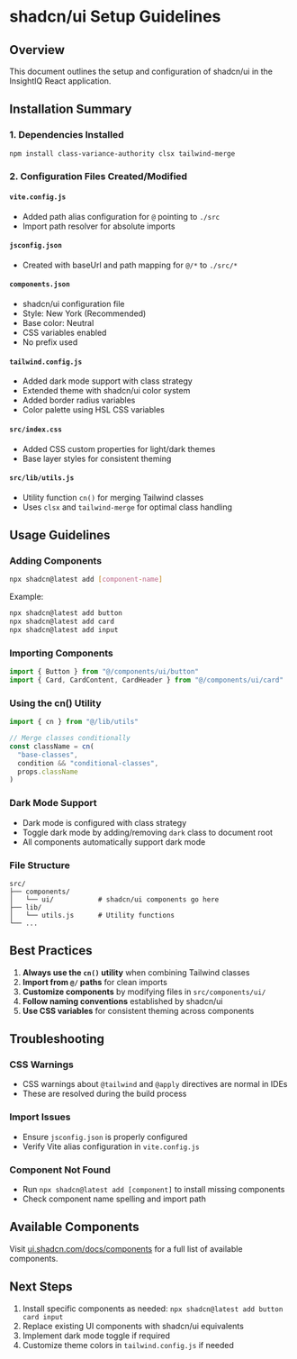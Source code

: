 # shadcn/ui Setup Guidelines

## Overview
This document outlines the setup and configuration of shadcn/ui in the InsightIQ React application.

## Installation Summary

### 1. Dependencies Installed
```bash
npm install class-variance-authority clsx tailwind-merge
```

### 2. Configuration Files Created/Modified

#### `vite.config.js`
- Added path alias configuration for `@` pointing to `./src`
- Import path resolver for absolute imports

#### `jsconfig.json`
- Created with baseUrl and path mapping for `@/*` to `./src/*`

#### `components.json`
- shadcn/ui configuration file
- Style: New York (Recommended)
- Base color: Neutral
- CSS variables enabled
- No prefix used

#### `tailwind.config.js`
- Added dark mode support with class strategy
- Extended theme with shadcn/ui color system
- Added border radius variables
- Color palette using HSL CSS variables

#### `src/index.css`
- Added CSS custom properties for light/dark themes
- Base layer styles for consistent theming

#### `src/lib/utils.js`
- Utility function `cn()` for merging Tailwind classes
- Uses `clsx` and `tailwind-merge` for optimal class handling

## Usage Guidelines

### Adding Components
```bash
npx shadcn@latest add [component-name]
```

Example:
```bash
npx shadcn@latest add button
npx shadcn@latest add card
npx shadcn@latest add input
```

### Importing Components
```javascript
import { Button } from "@/components/ui/button"
import { Card, CardContent, CardHeader } from "@/components/ui/card"
```

### Using the cn() Utility
```javascript
import { cn } from "@/lib/utils"

// Merge classes conditionally
const className = cn(
  "base-classes",
  condition && "conditional-classes",
  props.className
)
```

### Dark Mode Support
- Dark mode is configured with class strategy
- Toggle dark mode by adding/removing `dark` class to document root
- All components automatically support dark mode

### File Structure
```
src/
├── components/
│   └── ui/           # shadcn/ui components go here
├── lib/
│   └── utils.js      # Utility functions
└── ...
```

## Best Practices

1. **Always use the `cn()` utility** when combining Tailwind classes
2. **Import from `@/` paths** for clean imports
3. **Customize components** by modifying files in `src/components/ui/`
4. **Follow naming conventions** established by shadcn/ui
5. **Use CSS variables** for consistent theming across components

## Troubleshooting

### CSS Warnings
- CSS warnings about `@tailwind` and `@apply` directives are normal in IDEs
- These are resolved during the build process

### Import Issues
- Ensure `jsconfig.json` is properly configured
- Verify Vite alias configuration in `vite.config.js`

### Component Not Found
- Run `npx shadcn@latest add [component]` to install missing components
- Check component name spelling and import path

## Available Components
Visit [ui.shadcn.com/docs/components](https://ui.shadcn.com/docs/components) for a full list of available components.

## Next Steps
1. Install specific components as needed: `npx shadcn@latest add button card input`
2. Replace existing UI components with shadcn/ui equivalents
3. Implement dark mode toggle if required
4. Customize theme colors in `tailwind.config.js` if needed